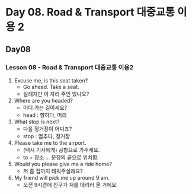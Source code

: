 # Day 08. Road & Transport 대중교통 이용 2
## Day08

### Lesson 08 - Road & Transport 대중교통 이용2

1. Excuse me, is this seat taken?
	- Go ahead. Take a seat.
	- 실례지만 이 자리 주인 있나요?
2. Where are you headed?
	- 어디 가는 길이세요?
	- head : 향하다, 머리
3. What stop is next?
	- 다음 정거장이 어디죠?
	- stop : 멈추다, 정거장
4. Please take me to the airport.
	- (택시 기사에게) 공항으로 가주세요.
	- to + 장소 ... 문장의 끝으로 위치함.
5. Would you please give me a ride home?
	 - 저 좀 집까지 태워주실래요?
6. My friend will pick me up around 9 am.
	- 오전 9시경에 친구가 저를 데리러 올 거에요.

